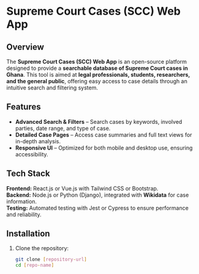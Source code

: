 # Supreme Court Cases (SCC) Web App  

## Overview  
The **Supreme Court Cases (SCC) Web App** is an open-source platform designed to provide a **searchable database of Supreme Court cases in Ghana**. This tool is aimed at **legal professionals, students, researchers, and the general public**, offering easy access to case details through an intuitive search and filtering system.  

## Features  
- **Advanced Search & Filters** – Search cases by keywords, involved parties, date range, and type of case.  
- **Detailed Case Pages** – Access case summaries and full text views for in-depth analysis.  
- **Responsive UI** – Optimized for both mobile and desktop use, ensuring accessibility.  

## Tech Stack  
**Frontend:** React.js or Vue.js with Tailwind CSS or Bootstrap.  
**Backend:** Node.js or Python (Django), integrated with **Wikidata** for case information.  
**Testing:** Automated testing with Jest or Cypress to ensure performance and reliability.  

## Installation  
1. Clone the repository:  
   ```bash
   git clone [repository-url]
   cd [repo-name]

